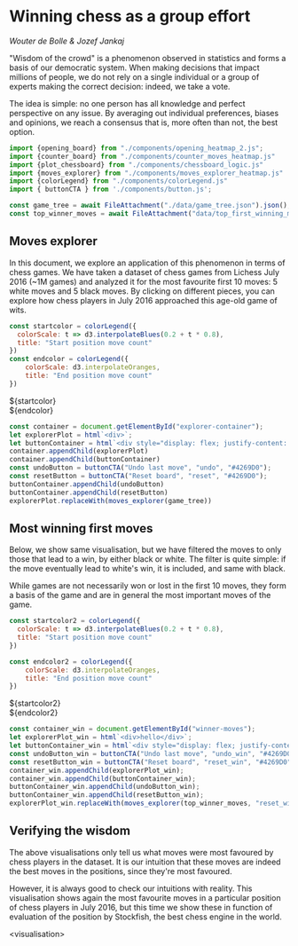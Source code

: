 # Winning chess as a group effort
_Wouter de Bolle & Jozef Jankaj_

"Wisdom of the crowd" is a phenomenon observed in statistics and forms a basis of our democratic system. 
When making decisions that impact millions of people, we do not rely on a single individual or a group of experts making the correct decision:
indeed, we take a vote. 

The idea is simple: no one person has all knowledge and perfect perspective on any issue. By averaging out individual preferences, biases and opinions, we reach a consensus that is, more often than not, the best option.



```js
import {opening_board} from "./components/opening_heatmap_2.js";
import {counter_board} from "./components/counter_moves_heatmap.js"
import {plot_chessboard} from "./components/chessboard_logic.js"
import {moves_explorer} from "./components/moves_explorer_heatmap.js"
import {colorLegend} from "./components/colorLegend.js"
import { buttonCTA } from './components/button.js';
```

```js
const game_tree = await FileAttachment("./data/game_tree.json").json();
const top_winner_moves = await FileAttachment("data/top_first_winning_moves.json").json()
```

## Moves explorer

In this document, we explore an application of this phenomenon in terms of chess games. We have taken a dataset of chess games from Lichess July 2016 (~1M games) and analyzed it for the most favourite first 10 moves: 5 white moves and 5 black moves. By clicking on different pieces, you can explore how chess players in July 2016 approached this age-old game of wits.


```js
const startcolor = colorLegend({
  colorScale: t => d3.interpolateBlues(0.2 + t * 0.8),
  title: "Start position move count"
})
const endcolor = colorLegend({
    colorScale: d3.interpolateOranges,
    title: "End position move count"
})
```


<div class="grid grid-cols-2" style="max-width: 800px">
    <div>
        ${startcolor}
    </div>
    <div>
        ${endcolor}
    </div>
</div>

<div id="explorer-container"></div>

```js
const container = document.getElementById("explorer-container");
let explorerPlot = html`<div>`;
let buttonContainer = html`<div style="display: flex; justify-content: center; max-width: 600px; gap: 1em; margin : 1em; padding-bottom: 50px"></div>`
container.appendChild(explorerPlot)
container.appendChild(buttonContainer)
const undoButton = buttonCTA("Undo last move", "undo", "#4269D0");
const resetButton = buttonCTA("Reset board", "reset", "#4269D0");
buttonContainer.appendChild(undoButton)
buttonContainer.appendChild(resetButton)
explorerPlot.replaceWith(moves_explorer(game_tree))
```


## Most winning first moves
Below, we show same visualisation, but we have filtered the moves to only those that lead to a win, by either black or white.
The filter is quite simple: if the move eventually lead to white's win, it is included, and same with black.


While games are not necessarily won or lost in the first 10 moves, they form a basis of the game and are in general the most important moves of the game.

```js
const startcolor2 = colorLegend({
  colorScale: t => d3.interpolateBlues(0.2 + t * 0.8),
  title: "Start position move count"
})

const endcolor2 = colorLegend({
    colorScale: d3.interpolateOranges,
    title: "End position move count"
})
```


<div class="grid grid-cols-2" style="max-width: 800px">
    <div>
        ${startcolor2}
    </div>
    <div>
        ${endcolor2}
    </div>
</div>

<div id="winner-moves"></div>

```js
const container_win = document.getElementById("winner-moves");
let explorerPlot_win = html`<div>hello</div>`;
let buttonContainer_win = html`<div style="display: flex; justify-content: center; max-width: 600px; gap: 1em; margin : 1em; padding-bottom: 50px"></div>`
const undoButton_win = buttonCTA("Undo last move", "undo_win", "#4269D0");
const resetButton_win = buttonCTA("Reset board", "reset_win", "#4269D0");
container_win.appendChild(explorerPlot_win);
container_win.appendChild(buttonContainer_win);
buttonContainer_win.appendChild(undoButton_win);
buttonContainer_win.appendChild(resetButton_win);
explorerPlot_win.replaceWith(moves_explorer(top_winner_moves, "reset_win", "undo_win"));
```


## Verifying the wisdom

The above visualisations only tell us what moves were most favoured by chess players in the dataset. It is our intuition that these moves are indeed the best moves in the positions, since they're most favoured. 

However, it is always good to check our intuitions with reality. This visualisation shows again the most favourite moves in a particular position of chess players in July 2016, but this time we show these in function of evaluation of the position by Stockfish, the best chess engine in the world.

\<visualisation\>



[//]: # (## Legends of chess)

[//]: # (### Most successful players)

[//]: # ()
[//]: # (```js)

[//]: # (const winners = await FileAttachment&#40;"./data/most_successful_players.json"&#41;.json&#40;&#41;)

[//]: # (display&#40;winners&#41;)

[//]: # (```)

[//]: # ()
[//]: # (```js)

[//]: # (const color = Plot.scale&#40;{)

[//]: # (  color: {)

[//]: # (    type: "categorical",)

[//]: # (    domain: d3.groupSort&#40;winners, &#40;D&#41; => -D.length, &#40;d&#41; => d.state&#41;.filter&#40;&#40;d&#41; => d !== "Other"&#41;,)

[//]: # (    unknown: "var&#40;--theme-foreground-muted&#41;")

[//]: # (  })

[//]: # (}&#41;;)

[//]: # (```)

[//]: # (```js)

[//]: # (function legendChart&#40;data, {width} = {}&#41; {)

[//]: # (    const sorted_winners = [...data].sort&#40;&#40;a, b&#41; => {)

[//]: # (        const total_a = a.white_wins + a.black_wins;)

[//]: # (        const total_b = b.white_wins + b.black_wins;)

[//]: # (        )
[//]: # (        if&#40;total_a !== total_b&#41; return total_b - total_a;)

[//]: # ()
[//]: # (        if&#40;a.white_wins !== b.white_wins&#41; return b.white_wins - a.white_wins;)

[//]: # (        return b.black_wins - a.black_wins;)

[//]: # (    }&#41;)

[//]: # (    const player_order = sorted_winners.map&#40;d => d.player&#41;)

[//]: # (    )
[//]: # (    const stackedData = sorted_winners.flatMap&#40;d => [)

[//]: # (        { player: d.player, wins: d.white_wins, type: "White Wins", winrate: d.win_rate},)

[//]: # (        { player: d.player, wins: d.black_wins, type: "Black Wins", winrate: d.win_rate })

[//]: # (    ]&#41;;)

[//]: # (    )
[//]: # (    return Plot.plot&#40;{)

[//]: # (        title: "Most succesfull players.",)

[//]: # (        width,)

[//]: # (        height: 600,)

[//]: # (        marginLeft: 100,)

[//]: # (        x: {)

[//]: # (            label: "wins",)

[//]: # (            tickFormat: d => Number.isInteger&#40;d&#41; ? d : null)

[//]: # (        },)

[//]: # (        y: {grid: true, label: null, domain: player_order},)

[//]: # (        color: {)

[//]: # (            legend: true, )

[//]: # (            type: "ordinal", )

[//]: # (            domain: ["White Wins", "Black Wins"], )

[//]: # (            range: ["#ffffff", "#333333"] // You can tweak these)

[//]: # (        },)

[//]: # (        marks: [)

[//]: # (            Plot.barX&#40;stackedData, {x: "wins", y: "player", fill: "type", tip: true}&#41;)

[//]: # (        ])

[//]: # (    }&#41;;)

[//]: # (})

[//]: # (```)

[//]: # (<div class="grid grid-cols-1">)

[//]: # (  <div class="card">)

[//]: # (    ${resize&#40;&#40;width&#41; => legendChart&#40;winners, {width}&#41;&#41;})

[//]: # (  </div>)

[//]: # (</div>)
